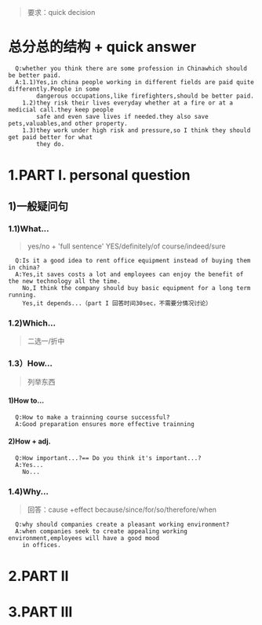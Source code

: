 > 要求：quick decision 

# 总分总的结构 + quick answer
      Q:whether you think there are some profession in Chinawhich should be better paid.
      A:1.1)Yes,in china people working in different fields are paid quite differently.People in some
            dangerous occupations,like firefighters,should be better paid.
        1.2)they risk their lives everyday whether at a fire or at a medicial call.they keep people 
            safe and even save lives if needed.they also save pets,valuables,and other property.
        1.3)they work under high risk and pressure,so I think they should get paid better for what 
            they do.

# 1.PART I. personal question
## 1)一般疑问句 
### 1.1)What...
> yes/no +  'full sentence'
> YES/definitely/of course/indeed/sure

      Q:Is it a good idea to rent office equipment instead of buying them in china?
      A:Yes,it saves costs a lot and employees can enjoy the benefit of the new technology all the time.
        No,I think the company should buy basic equipment for a long term running.
        Yes,it depends...（part I 回答时间30sec，不需要分情况讨论）

### 1.2)Which...
> 二选一/折中

### 1.3）How...
> 列举东西
#### 1)How to...
      Q:How to make a trainning course successful?
      A:Good preparation ensures more effective trainning
#### 2)How + adj.
      Q:How important...?== Do you think it's important...?
      A:Yes...
        No...
        
 ### 1.4)Why...
 > 回答：cause +effect
 > because/since/for/so/therefore/when
 
      Q:why should companies create a pleasant working environment?
      A:when companies seek to create appealing working environment,employees will have a good mood 
        in offices.
      

  

# 2.PART II











# 3.PART III






















